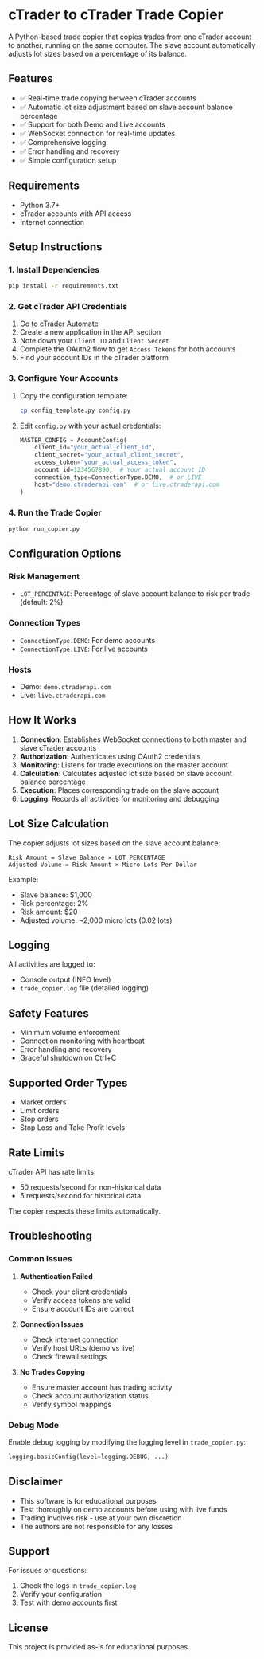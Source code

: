 # cTrader to cTrader Trade Copier

A Python-based trade copier that copies trades from one cTrader account to another, running on the same computer. The slave account automatically adjusts lot sizes based on a percentage of its balance.

## Features

- ✅ Real-time trade copying between cTrader accounts
- ✅ Automatic lot size adjustment based on slave account balance percentage
- ✅ Support for both Demo and Live accounts
- ✅ WebSocket connection for real-time updates
- ✅ Comprehensive logging
- ✅ Error handling and recovery
- ✅ Simple configuration setup

## Requirements

- Python 3.7+
- cTrader accounts with API access
- Internet connection

## Setup Instructions

### 1. Install Dependencies

```bash
pip install -r requirements.txt
```

### 2. Get cTrader API Credentials

1. Go to [cTrader Automate](https://ctrader.com/automate)
2. Create a new application in the API section
3. Note down your `Client ID` and `Client Secret`
4. Complete the OAuth2 flow to get `Access Tokens` for both accounts
5. Find your account IDs in the cTrader platform

### 3. Configure Your Accounts

1. Copy the configuration template:
   ```bash
   cp config_template.py config.py
   ```

2. Edit `config.py` with your actual credentials:
   ```python
   MASTER_CONFIG = AccountConfig(
       client_id="your_actual_client_id",
       client_secret="your_actual_client_secret", 
       access_token="your_actual_access_token",
       account_id=1234567890,  # Your actual account ID
       connection_type=ConnectionType.DEMO,  # or LIVE
       host="demo.ctraderapi.com"  # or live.ctraderapi.com
   )
   ```

### 4. Run the Trade Copier

```bash
python run_copier.py
```

## Configuration Options

### Risk Management

- `LOT_PERCENTAGE`: Percentage of slave account balance to risk per trade (default: 2%)

### Connection Types

- `ConnectionType.DEMO`: For demo accounts
- `ConnectionType.LIVE`: For live accounts

### Hosts

- Demo: `demo.ctraderapi.com`
- Live: `live.ctraderapi.com`

## How It Works

1. **Connection**: Establishes WebSocket connections to both master and slave cTrader accounts
2. **Authorization**: Authenticates using OAuth2 credentials
3. **Monitoring**: Listens for trade executions on the master account
4. **Calculation**: Calculates adjusted lot size based on slave account balance percentage
5. **Execution**: Places corresponding trade on the slave account
6. **Logging**: Records all activities for monitoring and debugging

## Lot Size Calculation

The copier adjusts lot sizes based on the slave account balance:

```
Risk Amount = Slave Balance × LOT_PERCENTAGE
Adjusted Volume = Risk Amount × Micro Lots Per Dollar
```

Example:
- Slave balance: $1,000
- Risk percentage: 2%
- Risk amount: $20
- Adjusted volume: ~2,000 micro lots (0.02 lots)

## Logging

All activities are logged to:
- Console output (INFO level)
- `trade_copier.log` file (detailed logging)

## Safety Features

- Minimum volume enforcement
- Connection monitoring with heartbeat
- Error handling and recovery
- Graceful shutdown on Ctrl+C

## Supported Order Types

- Market orders
- Limit orders  
- Stop orders
- Stop Loss and Take Profit levels

## Rate Limits

cTrader API has rate limits:
- 50 requests/second for non-historical data
- 5 requests/second for historical data

The copier respects these limits automatically.

## Troubleshooting

### Common Issues

1. **Authentication Failed**
   - Check your client credentials
   - Verify access tokens are valid
   - Ensure account IDs are correct

2. **Connection Issues**
   - Check internet connection
   - Verify host URLs (demo vs live)
   - Check firewall settings

3. **No Trades Copying**
   - Ensure master account has trading activity
   - Check account authorization status
   - Verify symbol mappings

### Debug Mode

Enable debug logging by modifying the logging level in `trade_copier.py`:

```python
logging.basicConfig(level=logging.DEBUG, ...)
```

## Disclaimer

- This software is for educational purposes
- Test thoroughly on demo accounts before using with live funds
- Trading involves risk - use at your own discretion
- The authors are not responsible for any losses

## Support

For issues or questions:
1. Check the logs in `trade_copier.log`
2. Verify your configuration
3. Test with demo accounts first

## License

This project is provided as-is for educational purposes. 